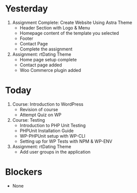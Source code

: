 # Yesterday
1. Assignment Complete: Create Website Using Astra Theme
    - Header Section with Logo & Menu
    - Homepage content of the template you selected
    - Footer
    - Contact Page 
    - Complete the assignment
2. Assignment: rtDating Theme
    - Home page setup complete
    - Contact page added
    - Woo Commerce plugin added

# Today
1. Course: Introduction to WordPress
    - Revision of course
    - Attempt Quiz on WP
2. Course: Testing
    - Introduction to PHP Unit Testing
    - PHPUnit Installation Guide
    - WP-PHPUnit setup with WP-CLI
    - Setting up for WP Tests with NPM & WP-ENV
3. Assignment: rtDating Theme
    - Add user groups in the application

# Blockers
- None
